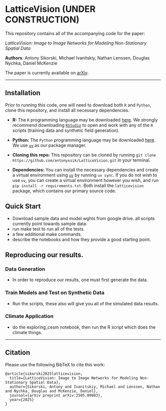# LatticeVision (UNDER CONSTRUCTION)

This repository contains all of the accompanying code for the paper: 

*LatticeVision: Image to Image Networks for Modeling Non-Stationary Spatial Data*

**Authors**: Antony Sikorski, Michael Ivanitskiy, Nathan Lenssen, Douglas Nychka, Daniel McKenzie

The paper is currently available on [arXiv](https://arxiv.org/abs/2505.09803).

---

## Installation

Prior to running this code, one will need to download both `R` and `Python`, clone this repository, and install all necessary dependencies. 

- **R:** The `R` programming language may be downloaded [here](https://cran.r-project.org/bin/windows/base/). We strongly recommend downloading [`RStudio`](https://posit.co/download/rstudio-desktop/) to open and work with any of the `R` scripts (training data and synthetic field generation). 

- **Python:** The `Python` programming language may be downloaded [here](https://www.python.org/downloads/). We use [`uv`](https://docs.astral.sh/uv/getting-started/installation/) as our package manager. 

- **Cloning this repo:** This repository can be cloned by running `git clone https://github.com/antonyxsik/LatticeVision.git` in your terminal. 

- **Dependencies:** You can install the necessary dependencies and create a virtual environment using [`uv`](https://docs.astral.sh/uv/) by running `uv sync`. If you do not wish to use `uv`, you can create a virtual environment however you wish, and run `pip install -r requirements.txt`. Both install the `latticevision` package, which contains our primary source code. 

## Quick Start 

- Download sample data and model wghts from google drive. all scripts currently point towards sample data.
- run make test to run all of the tests.
- a few additional make commands.
- describe the notebooks and how they provide a good starting point.


## Reproducing our results. 

### Data Generation
- In order to reproduce our results, one must first generate the data.

### Train Models and Test on Synthetic Data
- Run the scripts, these also will give you all of the simulated data results.


### Climate Application
- do the exploring_cesm notebook, then run the R script which does the climate things. 


---

## Citation

Please use the following BibTeX to cite this work: 

```{bibtex}
@article{sikorski2025latticevision,
  title={LatticeVision: Image to Image Networks for Modeling Non-Stationary Spatial Data},
  author={Sikorski, Antony and Ivanitskiy, Michael and Lenssen, Nathan and Nychka, Douglas and McKenzie, Daniel},
  journal={arXiv preprint arXiv:2505.09803},
  year={2025}
}
```


